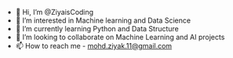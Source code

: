 - 👋 Hi, I’m @ZiyaisCoding
- 👀 I’m interested in Machine learning and Data Science
- 🌱 I’m currently learning Python and Data Structure
- 💞️ I’m looking to collaborate on Machine Learning and AI projects
- 📫 How to reach me - mohd.ziyak.11@gmail.com
